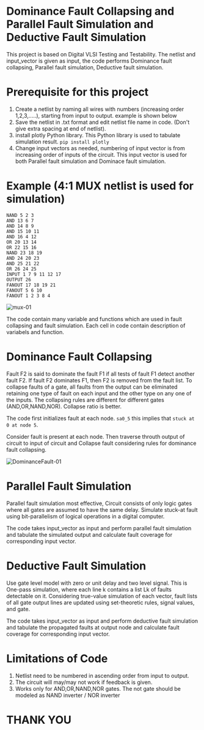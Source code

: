 # Dominance Fault Collapsing and Parallel Fault Simulation and Deductive Fault Simulation
This project is based on Digital VLSI Testing and Testability. The netlist and input_vector is given as input, the code performs Dominance fault collapsing, Parallel fault simulation, Deductive fault simulation.


# Prerequisite for this project
1) Create a netlist by naming all wires with numbers (increasing order 1,2,3,.....), starting from input to output. example is shown below
2) Save the netlist in .txt format and edit netlist file name in code. (Don't give extra spacing at end of netlist).
3) install plotly Python library. This Python library is used to tabulate simulation result.     ```pip install plotly``` 
4) Change input vectors as needed, numbering of input vector is from increasing order of inputs of the circuit. This input vector is used for both Parallel fault simulation and Dominace fault simulation.

# Example (4:1 MUX netlist is used for simulation)
```
NAND 5 2 3
AND 13 6 7
AND 14 8 9
AND 15 10 11
AND 16 4 12
OR 20 13 14
OR 22 15 16
NAND 23 18 19
AND 24 20 23
AND 25 21 22
OR 26 24 25
INPUT 1 7 9 11 12 17
OUTPUT 26
FANOUT 17 18 19 21
FANOUT 5 6 10
FANOUT 1 2 3 8 4 
```

![mux-01](https://user-images.githubusercontent.com/63975346/140762141-6ed6b118-ce2d-4609-ae6a-2e8b598c3c0f.png)



The code contain many variable and functions which are used in fault collapsing and fault simulation. Each cell in code contain description of variabels and function. 



# Dominance Fault Collapsing
Fault F2 is said to dominate the fault F1 if all tests of fault F1 detect another fault F2. If fault F2 dominates F1, then F2 is removed from the fault list.
To collapse faults of a gate, all faults from the output can be eliminated retaining one type of fault on each input and the other type on any one of the inputs. The collapsing rules are different for different gates (AND,OR,NAND,NOR).
Collapse ratio is better.

The code first initializes fault at each node. 
```sa0_5``` this implies that ```stuck at 0 at node 5```.

Consider fault is present at each node. Then traverse throuth output of circuit to input of circuit and Collapse fault considering rules for dominance fault collapsing.


![DominanceFault-01](https://user-images.githubusercontent.com/63975346/140766293-fb370220-e5e5-49a5-9b39-3263b9ac1809.png)


# Parallel Fault Simulation
Parallel fault simulation most effective, Circuit consists of only logic gates where all gates are assumed to have the same delay. Simulate stuck-at fault using bit-parallelism of logical operations in a digital computer.

The code takes input_vector as input and perform parallel fault simulation and tabulate the simulated output and calculate fault coverage for corresponding input vector.


# Deductive Fault Simulation
Use gate level model with zero or unit delay and two level signal.
This is One-pass simulation, where each line k contains a list Lk of faults detectable on it. Considering true-value simulation of each vector, fault lists of all gate output lines are updated using set-theoretic rules, signal values, and gate. 

The code takes input_vector as input and perform deductive fault simulation and tabulate the propagated faults at output node and calculate fault coverage for corresponding input vector.


# Limitations of Code
1) Netlist need to be numbered in ascending order from input to output.
2) The circuit will may/may not work if feedback is given.
3) Works only for AND,OR,NAND,NOR gates. The not gate should be modeled as NAND inverter / NOR inverter



# THANK YOU
